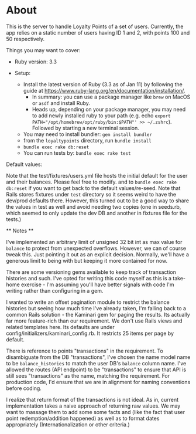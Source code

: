 # About

This is the server to handle Loyalty Points of a set of users.  Currently, the app relies on
a static number of users having ID 1 and 2, with points 100 and 50 respectively.

Things you may want to cover:

* Ruby version: 3.3

* Setup:
  * Install the latest version of Ruby (3.3 as of Jan 11) by following the guide at https://www.ruby-lang.org/en/documentation/installation/.
    * In summary: you can use a package manager like `brew` on MacOS or `asdf` and install Ruby.
    * Heads up, depending on your package manager, you may need to add newly installed ruby to your path
      (e.g. echo `export PATH="/opt/homebrew/opt/ruby/bin:$PATH"' >> ~/.zshrc`).  Followed by starting a new terminal session.
  * You may need to install bundler: `gem install bundler`
  * from the `loyaltypoints` directory, run `bundle install`
  * `bundle exec rake db:reset`
  * You can run tests by: `bundle exec rake test`

Default values:

Note that the test/fixtures/users.yml file hosts the initial default for the user and their balances.  Please feel free to modify.
and to `bundle exec rake db:reset` if you want to get back to the default values/re-seed.  Note that Rails stores
fixtures under `test` directory so it seems weird to have the dev/prod defaults there.  However, this turned out to be a
good way to share the values in test as well and avoid needing two copies (one in seeds.rb, which seemed to only update
the dev DB and another in fixtures file for the tests.)

** Notes **

I've implemented an arbitrary limit of unsigned 32 bit int as max value for `balance` to protect from unexpected
overflows.  However, we can of course tweak this.  Just pointing it out as an explicit decision.  Normally, we'll have
a generous limit to being with but keeping it more contained for now.

There are some versioning gems available to keep track of transaction histories and such.  I've opted for writing this
code myself as this is a take-home exercise - I'm assuming you'll have better signals with code I'm writing rather than
configuring in a gem.

I wanted to write an offset pagination module to restrict the balance histories but seeing how much time I've already
taken, I'm falling back to a common Rails solution - the Kaminari gem for paging the results.  Its actually far more
feature-rich than our requirement.  We don't use Rails views and related templates here.
Its defaults are under config/initializers/kaminari_config.rb.  It restricts 25 items per page by default.

There is reference to points "transactions" in the requirement.  To disambiguate from the DB "transactions",
I've chosen the name model name to be `balance_histories` to match the user DB's `balance` column name.  I've allowed
the routes (API endpoint) to be "transactions" to ensure that API is still sees "transactions" as the name, matching
the requirement.  For production code, I'd ensure that we are in alignment for naming conventions before coding.

I realize that return format of the transactions is not ideal.  As in, current
implementation takes a naive approach of returning raw values.  We may want to massage them to add some some facts and
(like the fact that user point redemption/addition happened) as well as to format dates appropriately
(Internationalization or other criteria.)


